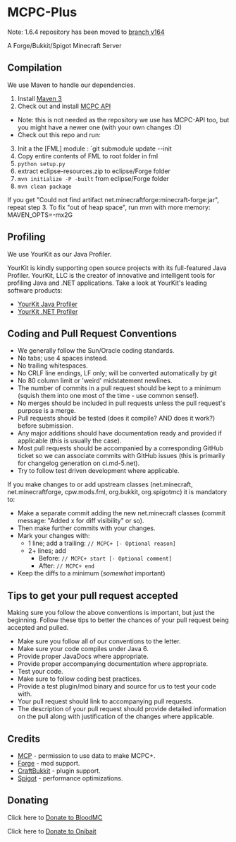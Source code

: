 MCPC-Plus
===========
Note: 1.6.4 repository has been moved to [branch v164](https://github.com/MinecraftPortCentral/MCPC-Plus/tree/v164)

A Forge/Bukkit/Spigot Minecraft Server

Compilation
-----------

We use Maven to handle our dependencies.

1. Install [Maven 3](http://maven.apache.org/download.html)
2. Check out and install [MCPC API](https://github.com/MinecraftPortCentral/Bukkit/tree/mcpc-api-162) 
 * Note: this is not needed as the repository we use has MCPC-API too, but you might have a newer one (with your own changes :D)
 * Check out this repo and run: 
3. Init a the [FML] module : `git submodule update --init
4. Copy entire contents of FML to root folder in fml
5. `python setup.py`
6. extract eclipse-resources.zip to eclipse/Forge folder
7. `mvn initialize -P -built` from eclipse/Forge folder
8. `mvn clean package`

If you get "Could not find artifact net.minecraftforge:minecraft-forge:jar", repeat step 3. To fix "out of heap space", run mvn with more memory: MAVEN\_OPTS=-mx2G


Profiling
---------

We use YourKit as our Java Profiler.

YourKit is kindly supporting open source projects with its full-featured Java Profiler.
YourKit, LLC is the creator of innovative and intelligent tools for profiling
Java and .NET applications. Take a look at YourKit's leading software products:
* [YourKit Java Profiler](http://www.yourkit.com/java/profiler/index.jsp)
* [YourKit .NET Profiler](http://www.yourkit.com/.net/profiler/index.jsp)


Coding and Pull Request Conventions
-----------

* We generally follow the Sun/Oracle coding standards.
* No tabs; use 4 spaces instead.
* No trailing whitespaces.
* No CRLF line endings, LF only; will be converted automatically by git
* No 80 column limit or 'weird' midstatement newlines.
* The number of commits in a pull request should be kept to a minimum (squish them into one most of the time - use common sense!).
* No merges should be included in pull requests unless the pull request's purpose is a merge.
* Pull requests should be tested (does it compile? AND does it work?) before submission.
* Any major additions should have documentation ready and provided if applicable (this is usually the case).
* Most pull requests should be accompanied by a corresponding GitHub ticket so we can associate commits with GitHub issues (this is primarily for changelog generation on ci.md-5.net).
* Try to follow test driven development where applicable.

If you make changes to or add upstream classes (net.minecraft, net.minecraftforge, cpw.mods.fml, org.bukkit, org.spigotmc) it is mandatory to:

* Make a separate commit adding the new net.minecraft classes (commit message: "Added x for diff visibility" or so).
* Then make further commits with your changes.
* Mark your changes with:
    * 1 line; add a trailing: `// MCPC+ [- Optional reason]`
    * 2+ lines; add
        * Before: `// MCPC+ start [- Optional comment]`
        * After: `// MCPC+ end`
* Keep the diffs to a minimum (*somewhat* important)

Tips to get your pull request accepted
-----------
Making sure you follow the above conventions is important, but just the beginning. Follow these tips to better the chances of your pull request being accepted and pulled.

* Make sure you follow all of our conventions to the letter.
* Make sure your code compiles under Java 6.
* Provide proper JavaDocs where appropriate.
* Provide proper accompanying documentation where appropriate.
* Test your code.
* Make sure to follow coding best practices.
* Provide a test plugin/mod binary and source for us to test your code with.
* Your pull request should link to accompanying pull requests.
* The description of your pull request should provide detailed information on the pull along with justification of the changes where applicable.

Credits
-------

* [MCP](http://mcp.ocean-labs.de) - permission to use data to make MCPC+.
* [Forge](http://www.minecraftforge.net) - mod support.
* [CraftBukkit](http://bukkit.org) - plugin support.
* [Spigot](http://www.spigotmc.org) - performance optimizations.


Donating
--------
Click here to [Donate to BloodMC](https://www.paypal.com/cgi-bin/webscr?cmd=_s-xclick&hosted_button_id=YNCKCALNQKFAS)

Click here to [Donate to Onibait](https://www.paypal.com/cgi-bin/webscr?cmd=_s-xclick&hosted_button_id=B29U8Y8AF7A2Q)

